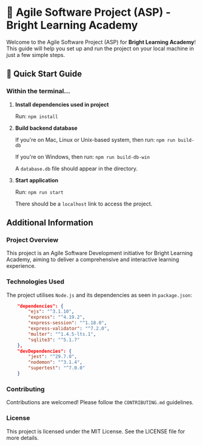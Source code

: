 # 🌟 Agile Software Project (ASP) - Bright Learning Academy

Welcome to the Agile Software Project (ASP) for **Bright Learning Academy**! This guide will help you set up and run the project on your local machine in just a few simple steps.

## 🚀 Quick Start Guide

### Within the terminal...

1.  **Install dependencies used in project**

    Run: `npm install`

2.  **Build backend database**

    If you're on Mac, Linux or Unix-based system, then run: `npm run build-db`

    If you're on Windows, then run: `npm run build-db-win`

    A `database.db` file should appear in the directory.

3.  **Start application**

    Run: `npm run start`

    There should be a `localhost` link to access the project.

## Additional Information

### Project Overview

This project is an Agile Software Development initiative for Bright Learning Academy, aiming to deliver a comprehensive and interactive learning experience.

### Technologies Used

The project utilises `Node.js` and its dependencies as seen in `package.json`:

```json
    "dependencies": {
        "ejs": "^3.1.10",
        "express": "^4.19.2",
        "express-session": "^1.18.0",
        "express-validator": "^7.2.0",
        "multer": "^1.4.5-lts.1",
        "sqlite3": "^5.1.7"
    },
    "devDependencies": {
        "jest": "^29.7.0",
        "nodemon": "^3.1.4",
        "supertest": "^7.0.0"
    }
```

### Contributing

Contributions are welcomed! Please follow the `CONTRIBUTING.md` guidelines.

### License

This project is licensed under the MIT License. See the LICENSE file for more details.
